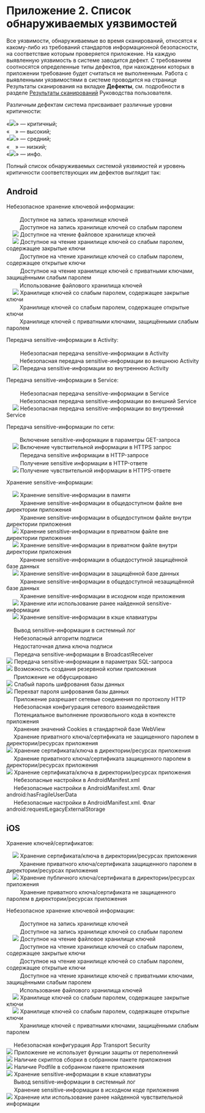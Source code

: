 # Приложение 2. Список обнаруживаемых уязвимостей

  <p>Все уязвимости, обнаруживаемые во время сканирований, относятся к какому-либо из требований стандартов информационной безопасности, на соответствие которым проверяется приложение. На каждую выявленную уязвимость в системе заводится дефект. С требованием соотносятся определенные типы дефектов, при нахождении которых в приложении требование будет считаться не выполненным. Работа с выявленными уязвимостями в системе проводится на странице Результаты сканирования на вкладке <strong>Дефекты</strong>, см. подробности в разделе <a href="../ug/rezultaty_skanirovanij.htm">Результаты сканирований</a> Руководства пользователя.</p>
  <p>Различным дефектам система присваивает различные уровни критичности:</p>
  <p>«<img src="../assets/images/image.png" />» — критичный;<br />
    «<img height="17" src="../assets/images/image1.png" width="15" />» — высокий;<br />
    «<img src="../assets/images/image2.png" />» — средний;<br />
    «<img height="18" src="../assets/images/image3.png" width="15" />» — низкий;<br />
    «<img src="../assets/images/image4.png" />» — инфо.</p>
  <p>Полный список обнаруживаемых системой уязвимостей и уровень критичности соответствующих им дефектов выглядит так:</p>
  <h2>Android</h2>
  <p>Небезопасное хранение ключевой информации:</p>
  <p>    <img height="17" src="../assets/images/image1.png" width="15" /> Доступное на запись хранилище ключей<br />
        <img height="17" src="../assets/images/image1.png" width="15" /> Доступное на запись хранилище ключей со слабым паролем<br />
        <img src="../assets/images/image2.png" /> Доступное на чтение файловое хранилище ключей<br />
        <img src="../assets/images/image.png" /> Доступное на чтение хранилище ключей со слабым паролем, содержащее закрытые ключи<br />
        <img height="18" src="../assets/images/image3.png" width="15" /> Доступное на чтение хранилище ключей со слабым паролем, содержащее открытые ключи<br />
        <img height="18" src="../assets/images/image.png" width="16" /> Доступное на чтение хранилище ключей с приватными ключами, защищёнными слабым паролем<br />
        <img height="18" src="../assets/images/image3.png" width="15" /> Использование файлового хранилища ключей<br />
        <img src="../assets/images/image2.png" /> Хранилище ключей со слабым паролем, содержащее закрытые ключи<br />
        <img height="18" src="../assets/images/image3.png" width="15" /> Хранилище ключей со слабым паролем, содержащее открытые ключи<br />
        <img height="17" src="../assets/images/image1.png" width="15" /> Хранилище ключей с приватными ключами, защищёнными слабым паролем</p>
  <p>Передача sensitive-информации в Activity:</p>
  <p>    <img height="18" src="../assets/images/image.png" width="16" /> Небезопасная передача sensitive-информации в Activity<br />
        <img height="17" src="../assets/images/image1.png" width="15" /> Небезопасная передача sensitive-информации во внешнюю Activity<br />
        <img src="../assets/images/image4.png" /> Передача sensitive-информации во внутреннюю Activity</p>
  <p>Передача sensitive-информации в Service:</p>
  <p>    <img height="18" src="../assets/images/image.png" width="16" /> Небезопасная передача sensitive-информации в Service<br />
        <img height="17" src="../assets/images/image1.png" width="15" /> Небезопасная передача sensitive-информации во внешний Service<br />
        <img src="../assets/images/image4.png" /> Небезопасная передача sensitive-информации во внутренний Service</p>
  <p>Передача sensitive-информации по сети:</p>
  <p>    <img height="17" src="../assets/images/image1.png" width="15" /> Включение sensitive-информации в параметры GET-запроса<br />
        <img src="../assets/images/image4.png" /> Включение чувствительной информации в HTTPS запрос<br />
        <img height="18" src="../assets/images/image.png" width="16" /> Передача sensitive информации в HTTP-запросе<br />
        <img height="18" src="../assets/images/image.png" width="16" /> Получение sensitive информации в HTTP-ответе<br />
        <img src="../assets/images/image4.png" /> Получение чувствительной информации в HTTPS-ответе</p>
  <p>Хранение sensitive-информации:</p>
  <p>    <img src="../assets/images/image2.png" /> Хранение sensitive-информации в памяти<br />
        <img height="18" src="../assets/images/image.png" width="16" /> Хранение sensitive-информации в общедоступном файле вне директории приложения<br />
        <img height="18" src="../assets/images/image.png" width="16" /> Хранение sensitive-информации в общедоступном файле внутри директории приложения<br />
        <img src="../assets/images/image4.png" /> Хранение sensitive-информации в приватном файле вне директории приложения<br />
        <img src="../assets/images/image4.png" /> Хранение sensitive-информации в приватном файле внутри директории приложения<br />
        <img height="18" src="../assets/images/image3.png" width="15" /> Хранение sensitive-информации в общедоступной защищённой базе данных<br />
        <img src="../assets/images/image4.png" /> Хранение sensitive-информации в защищённой базе данных<br />
        <img height="18" src="../assets/images/image.png" width="16" /> Хранение sensitive-информации в общедоступной незащищённой базе данных<br />
        <img height="18" src="../assets/images/image.png" width="16" /> Хранение sensitive-информации в исходном коде приложения<br />
        <img src="../assets/images/image2.png" /> Хранение или использование ранее найденной sensitive-информации<br />
        <img src="../assets/images/image2.png" /> Хранение sensitive-информации в кэше клавиатуры</p>
  <p><img height="17" src="../assets/images/image1.png" width="15" /> Вывод sensitive-информации в системный лог<br />
    <img height="18" src="../assets/images/image3.png" width="15" /> Небезопасный алгоритм подписи<br />
    <img height="18" src="../assets/images/image3.png" width="15" /> Недостаточная длина ключа подписи<br />
    <img height="18" src="../assets/images/image.png" width="16" /> Передача sensitive-информации в BroadcastReceiver<br />
    <img src="../assets/images/image4.png" /> Передача sensitive-информации в параметрах SQL-запроса<br />
    <img src="../assets/images/image2.png" /> Возможность создания резервной копии приложения<br />
    <img height="18" src="../assets/images/image3.png" width="15" /> Приложение не обфусцировано<br />
    <img src="../assets/images/image2.png" /> Слабый пароль шифрования базы данных<br />
    <img src="../assets/images/image4.png" /> Перехват пароля шифрования базы данных<br />
    <img height="17" src="../assets/images/image1.png" width="15" /> Приложение разрешает сетевые соединения по протоколу HTTP<br />
    <img height="17" src="../assets/images/image1.png" style="cursor: nwse-resize;" width="15" /> Небезопасная конфигурация сетевого взаимодействия<br />
    <img height="18" src="../assets/images/image.png" width="16" /> Потенциальное выполнение произвольного кода в контексте приложения<br />
    <img height="17" src="../assets/images/image1.png" style="cursor: nwse-resize;" width="15" /> Хранение значений Cookies в стандартной базе WebView<br />
    <img height="17" src="../assets/images/image1.png" style="cursor: nwse-resize;" width="15" /> Хранение приватного ключа/сертификата не защищенного паролем в директории/ресурсах приложения<br />
    <img src="../assets/images/image4.png" /> Хранение сертификата/ключа в директории/ресурсах приложения<br />
    <img height="18" src="../assets/images/image3.png" width="15" /> Хранение приватного ключа/сертификата защищенного паролем в директории/ресурсах приложения<br />
    <img src="../assets/images/image4.png" /> Хранение сертификата/ключа в директории/ресурсах приложения<br />
    <img height="17" src="../assets/images/image1.png" style="cursor: nwse-resize;" width="15" /> Небезопасные настройки в AndroidManifest.xml<br />
    <img height="18" src="../assets/images/image3.png" width="15" /> Небезопасные настройки в AndroidManifest.xml. Флаг android:hasFragileUserData<br />
    <img height="18" src="../assets/images/image3.png" width="15" /> Небезопасные настройки в AndroidManifest.xml. Флаг android:requestLegacyExternalStorage
  </p>
  <h2>iOS</h2>
  <p>Хранение ключей/сертификатов:</p>
  <p>    <img src="../assets/images/image4.png" /> Хранение сертификата/ключа в директории/ресурсах приложения<br />
        <img height="18" src="../assets/images/image3.png" width="15" /> Хранение приватного ключа/сертификата защищенного паролем в директории/ресурсах приложения<br />
        <img src="../assets/images/image4.png" /> Хранение публичного ключа/сертификата в директории/ресурсах приложения<br />
        <img height="18" src="../assets/images/image.png" width="16" /> Хранение приватного ключа/сертификата не защищенного паролем в директории/ресурсах приложения</p>
  <p>Небезопасное хранение ключевой информации:</p>
  <p>    <img height="17" src="../assets/images/image1.png" style="cursor: nwse-resize;" width="15" /> Доступное на запись хранилище ключей<br />
        <img height="18" src="../assets/images/image.png" width="16" /> Доступное на запись хранилище ключей со слабым паролем<br />
        <img src="../assets/images/image2.png" /> Доступное на чтение файловое хранилище ключей<br />
        <img height="17" src="../assets/images/image1.png" style="cursor: nwse-resize;" width="15" /> Доступное на чтение хранилище ключей со слабым паролем, содержащее закрытые ключи<br />
        <img height="18" src="../assets/images/image3.png" width="15" /> Доступное на чтение хранилище ключей со слабым паролем, содержащее открытые ключи<br />
        <img height="18" src="../assets/images/image.png" width="16" /> Доступное на чтение хранилище ключей с приватными ключами, защищёнными слабым паролем<br />
        <img height="18" src="../assets/images/image3.png" width="15" /> Использование файлового хранилища ключей<br />
        <img src="../assets/images/image2.png" /> Хранилище ключей со слабым паролем, содержащее закрытые ключи<br />
        <img src="../assets/images/image4.png" /> Хранилище ключей со слабым паролем, содержащее открытые ключи<br />
        <img height="17" src="../assets/images/image1.png" style="cursor: nwse-resize;" width="15" /> Хранилище ключей с приватными ключами, защищёнными слабым паролем</p>
  <p><img height="17" src="../assets/images/image1.png" style="cursor: nwse-resize;" width="15" /> Небезопасная конфигурация App Transport Security<br />
    <img src="../assets/images/image2.png" /> Приложение не использует функции защиты от переполнений<br />
    <img src="../assets/images/image4.png" /> Наличие скриптов сборки в собранном пакете приложения<br />
    <img src="../assets/images/image4.png" /> Наличие Podfile в собранном пакете приложения<br />
    <img src="../assets/images/image2.png" /> Хранение sensitive-информации в кэше клавиатуры<br />
    <img height="17" src="../assets/images/image1.png" style="cursor: nwse-resize;" width="15" /> Вывод sensitive-информации в системный лог<br />
    <img height="18" src="../assets/images/image.png" width="16" /> Хранение sensitive-информации в исходном коде приложения<br />
    <img src="../assets/images/image2.png" /> Хранение или использование ранее найденной чувствительной информации
  </p>
  <p> </p>
</body>
</html>